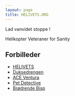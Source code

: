 ```yaml
---
layout: page
title: HELIVETS.ORG
---
```


Lad vanvidet stoppe !  

Helikopter Veteraner for Sanity  

Forbilleder
----
- [HELIVETS]()
- [Duksedrengen]()
- [ACE Ventura]()
- [Pet Detective]()
- [Brødrende Bisp]()

